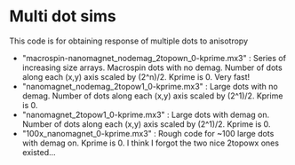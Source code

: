 # Multi dot sims

This code is for obtaining response of multiple dots to anisotropy

- "macrospin-nanomagnet_nodemag_2topown_0-kprime.mx3" : Series of increasing size arrays. Macrospin dots with no demag. Number of dots along each (x,y) axis scaled by (2^n)/2. Kprime is 0. Very fast!
- "nanomagnet_nodemag_2topow1_0-kprime.mx3" : Large dots with no demag. Number of dots along each (x,y) axis scaled by (2^1)/2. Kprime is 0.
- "nanomagnet_2topow1_0-kprime.mx3" : Large dots with demag on. Number of dots along each (x,y) axis scaled by (2^1)/2. Kprime is 0.
- "100x_nanomagnet_0-kprime.mx3" : Rough code for ~100 large dots with demag on. Kprime is 0. I think I forgot the two nice 2topowx ones existed...
